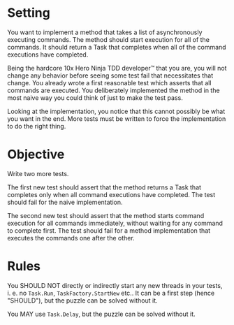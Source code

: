 # Setting

You want to implement a method that takes a list of asynchronously executing commands.
The method should start execution for all of the commands.
It should return a Task that completes when all of the command executions have completed.

Being the hardcore 10x Hero Ninja TDD developer™ that you are, you will not change any behavior before seeing some test fail that necessitates that change.
You already wrote a first reasonable test which asserts that all commands are executed.
You deliberately implemented the method in the most naive way you could think of just to make the test pass.

Looking at the implementation, you notice that this cannot possibly be what you want in the end.
More tests must be written to force the implementation to do the right thing.

# Objective

Write two more tests.

The first new test should assert that the method returns a Task that completes only when all command executions have completed.
The test should fail for the naive implementation.

The second new test should assert that the method starts command execution for all commands immediately, without waiting for any command to complete first. The test should fail for a method implementation that executes the commands one after the other.

# Rules

You SHOULD NOT directly or indirectly start any new threads in your tests, i. e. no `Task.Run`, `TaskFactory.StartNew` etc..
It can be a first step (hence "SHOULD"), but the puzzle can be solved without it.

You MAY use `Task.Delay`, but the puzzle can be solved without it.